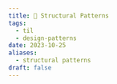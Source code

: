 ```yaml
---
title: 🌱 Structural Patterns
tags:
  - til
  - design-patterns
date: 2023-10-25
aliases:
  - structural patterns
draft: false
---
```


